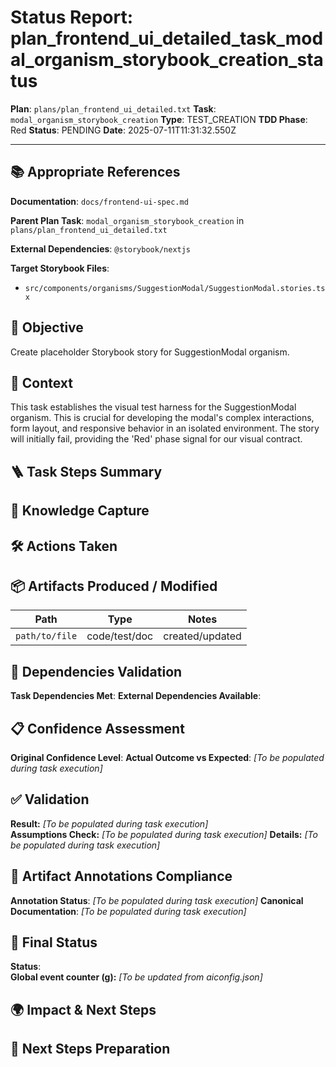 <!-- Save as status/plan_<id>_task_<id>_status.md -->
# Status Report: plan_frontend_ui_detailed_task_modal_organism_storybook_creation_status

**Plan**: `plans/plan_frontend_ui_detailed.txt`
**Task**: `modal_organism_storybook_creation`
**Type**: TEST_CREATION
**TDD Phase**: Red
**Status**: PENDING
**Date**: 2025-07-11T11:31:32.550Z

---

## 📚 Appropriate References

**Documentation**: `docs/frontend-ui-spec.md`

**Parent Plan Task**: `modal_organism_storybook_creation` in `plans/plan_frontend_ui_detailed.txt`

**External Dependencies**: `@storybook/nextjs`

**Target Storybook Files**:
- `src/components/organisms/SuggestionModal/SuggestionModal.stories.tsx`

## 🎯 Objective

Create placeholder Storybook story for SuggestionModal organism.

## 📝 Context

This task establishes the visual test harness for the SuggestionModal organism. This is crucial for developing the modal's complex interactions, form layout, and responsive behavior in an isolated environment. The story will initially fail, providing the 'Red' phase signal for our visual contract.

## 🪜 Task Steps Summary

<!-- Ordered list summarising major sub-steps -->

## 🧠 Knowledge Capture

<!-- Key learnings, decisions, or patterns worth re-using -->

## 🛠 Actions Taken

<!-- Bullet list of concrete steps performed in this task -->

## 📦 Artifacts Produced / Modified
| Path | Type | Notes |
|------|------|-------|
| `path/to/file` | code/test/doc | created/updated |

## 🔗 Dependencies Validation

**Task Dependencies Met**: <!-- Yes/No - list which tasks must complete first -->
**External Dependencies Available**: <!-- Node.js, Jest, libraries - verify versions -->

## 📋 Confidence Assessment

**Original Confidence Level**: <!-- High/Medium/Low from plan -->
**Actual Outcome vs Expected**: <!-- Did task proceed as predicted? Any deviations? --> *[To be populated during task execution]*

## ✅ Validation

**Result:** <!-- VALIDATION_PASSED | VALIDATION_FAILED --> *[To be populated during task execution]*  
**Assumptions Check:** <!-- Confirm critical assumptions from plan remain valid -->  *[To be populated during task execution]*
**Details:** <!-- Summarize test run output, build results, & reasoning --> *[To be populated during task execution]*

## 🔗 Artifact Annotations Compliance

**Annotation Status**: <!-- Verified all modified files contain artifact annotations --> *[To be populated during task execution]*
**Canonical Documentation**: <!-- Confirm pointers to docs/architecture-spec.md etc. added --> *[To be populated during task execution]*

## 🏁 Final Status

**Status**: <!-- DONE | FAILED | VALIDATION_PASSED -->  
**Global event counter (g):** <!-- increment from aiconfig.json and update --> *[To be updated from aiconfig.json]*

## 🌍 Impact & Next Steps

<!-- Describe impact on broader system and immediate follow-up actions -->

## 🚀 Next Steps Preparation

<!-- Checklist or notes to prepare upcoming tasks -->